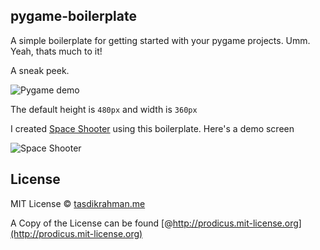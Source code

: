 ## pygame-boilerplate

A simple boilerplate for getting started with your pygame projects. Umm. Yeah, thats much to it!

A sneak peek.

![Pygame demo](http://i.imgur.com/p7PxMZl.jpg)

The default height is `480px` and width is `360px`

I created [Space Shooter](https://github.com/prodicus/spaceShooter) using this boilerplate. Here's a demo screen

![Space Shooter](http://i.imgur.com/I5mTBFB.png)

## License

MIT License © [tasdikrahman.me](http://tasdikrahman.me)

A Copy of the License can be found [@http://prodicus.mit-license.org](http://prodicus.mit-license.org)